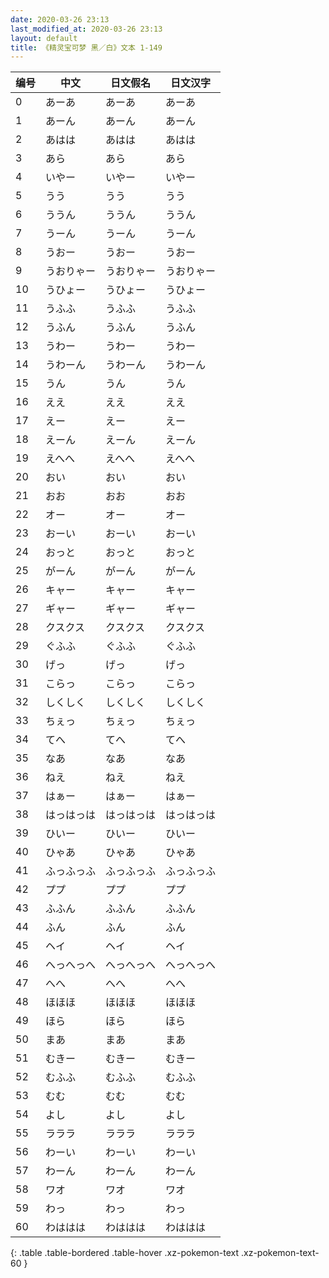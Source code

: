 ```yaml
---
date: 2020-03-26 23:13
last_modified_at: 2020-03-26 23:13
layout: default
title: 《精灵宝可梦 黑／白》文本 1-149
---
```

| 编号 | 中文 | 日文假名 | 日文汉字 |
| ---- | ---- | ---- | --- |
| 0 | あーあ | あーあ | あーあ |
| 1 | あーん | あーん | あーん |
| 2 | あはは | あはは | あはは |
| 3 | あら | あら | あら |
| 4 | いやー | いやー | いやー |
| 5 | うう | うう | うう |
| 6 | ううん | ううん | ううん |
| 7 | うーん | うーん | うーん |
| 8 | うおー | うおー | うおー |
| 9 | うおりゃー | うおりゃー | うおりゃー |
| 10 | うひょー | うひょー | うひょー |
| 11 | うふふ | うふふ | うふふ |
| 12 | うふん | うふん | うふん |
| 13 | うわー | うわー | うわー |
| 14 | うわーん | うわーん | うわーん |
| 15 | うん | うん | うん |
| 16 | ええ | ええ | ええ |
| 17 | えー | えー | えー |
| 18 | えーん | えーん | えーん |
| 19 | えへへ | えへへ | えへへ |
| 20 | おい | おい | おい |
| 21 | おお | おお | おお |
| 22 | オー | オー | オー |
| 23 | おーい | おーい | おーい |
| 24 | おっと | おっと | おっと |
| 25 | がーん | がーん | がーん |
| 26 | キャー | キャー | キャー |
| 27 | ギャー | ギャー | ギャー |
| 28 | クスクス | クスクス | クスクス |
| 29 | ぐふふ | ぐふふ | ぐふふ |
| 30 | げっ | げっ | げっ |
| 31 | こらっ | こらっ | こらっ |
| 32 | しくしく | しくしく | しくしく |
| 33 | ちぇっ | ちぇっ | ちぇっ |
| 34 | てへ | てへ | てへ |
| 35 | なあ | なあ | なあ |
| 36 | ねえ | ねえ | ねえ |
| 37 | はぁー | はぁー | はぁー |
| 38 | はっはっは | はっはっは | はっはっは |
| 39 | ひいー | ひいー | ひいー |
| 40 | ひゃあ | ひゃあ | ひゃあ |
| 41 | ふっふっふ | ふっふっふ | ふっふっふ |
| 42 | ププ | ププ | ププ |
| 43 | ふふん | ふふん | ふふん |
| 44 | ふん | ふん | ふん |
| 45 | ヘイ | ヘイ | ヘイ |
| 46 | へっへっへ | へっへっへ | へっへっへ |
| 47 | へへ | へへ | へへ |
| 48 | ほほほ | ほほほ | ほほほ |
| 49 | ほら | ほら | ほら |
| 50 | まあ | まあ | まあ |
| 51 | むきー | むきー | むきー |
| 52 | むふふ | むふふ | むふふ |
| 53 | むむ | むむ | むむ |
| 54 | よし | よし | よし |
| 55 | ラララ | ラララ | ラララ |
| 56 | わーい | わーい | わーい |
| 57 | わーん | わーん | わーん |
| 58 | ワオ | ワオ | ワオ |
| 59 | わっ | わっ | わっ |
| 60 | わははは | わははは | わははは |
{: .table .table-bordered .table-hover .xz-pokemon-text .xz-pokemon-text-60 }